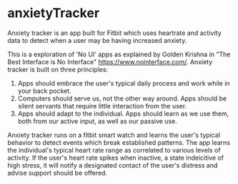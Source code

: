 # anxietyTracker
Anxiety tracker is an app built for Fitbit which uses heartrate and activity data to detect when a user may be having increased anxiety.

This is a exploration of 'No UI' apps as explained by Golden Krishna in "The Best Interface is No Interface" <https://www.nointerface.com/>. 
Anxiety tracker is built on three principles:
  1. Apps should embrace the user's typical daily process and work while in your back pocket.
  2. Computers should serve us, not the other way around. Apps should be silent servants that require little interaction from the user.
  3. Apps should adapt to the individual. Apps should learn as we use them, both from our active input, as well as our passive use.
  
Anxiety tracker runs on a fitbit smart watch and learns the user's typical behavior to detect events which break established patterns.
The app learns the individual's typical heart rate range as correlated to various levels of activity. If the user's heart rate spikes when inactive, a state indeicitive of high stress,
it will notify a designated contact of the user's distress and advise support should be offered.
